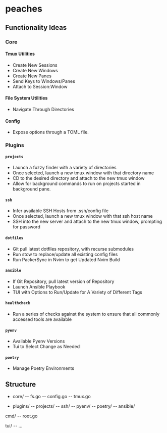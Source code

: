 # peaches

## Functionality Ideas

### Core

#### Tmux Utilities
* Create New Sessions
* Create New Windows
* Create New Panes
* Send Keys to Windows/Panes
* Attach to Session:Window

#### File System Utilities
* Navigate Through Directories

#### Config
* Expose options through a TOML file.

### Plugins

#### `projects`
* Launch a fuzzy finder with a variety of directories
* Once selected, launch a new tmux window with that directory name
* CD to the desired directory and attach to the new tmux window
* Allow for background commands to run on projects started in background pane.

#### `ssh`
* Infer available SSH Hosts from .ssh/config file
* Once selected, launch a new tmux window with that ssh host name
* SSH into the new server and attach to the new tmux window, prompting for password

#### `dotfiles`
* Git pull latest dotfiles repository, with recurse submodules
* Run stow to replace/update all existing config files
* Run PackerSync in Nvim to get Updated Nvim Build

#### `ansible`
* If Git Repository, pull latest version of Repository
* Launch Ansible Playbook
* TUI with Options to Run/Update for A Variety of Different Tags

#### `healthcheck`
* Run a series of checks against the system to ensure that all commonly accessed tools are available

#### `pyenv`
* Available Pyenv Versions
* Tui to Select Change as Needed

#### `poetry`
* Manage Poetry Environments

## Structure

- core/
-- fs.go
-- config.go
-- tmux.go

- plugins/
-- projects/
-- ssh/
-- pyenv/
-- poetry/
-- ansible/

cmd/
-- root.go

tui/
-- ...
